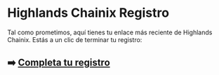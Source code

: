 # Highlands Сhainix Registro

Tal como prometimos, aquí tienes tu enlace más reciente de Highlands Сhainix. Estás a un clic de terminar tu registro:

## ➡️ [Completa tu registro](https://is.gd/TLpYVa)